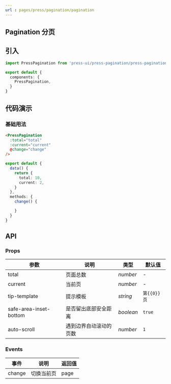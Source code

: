 ```yaml
---
url : pages/press/pagination/pagination
---
```


## Pagination 分页


## 引入

```ts
import PressPagination from 'press-ui/press-pagination/press-pagination';

export default {
  components: {
    PressPagination,
  }
}
```

## 代码演示

### 基础用法


```html
<PressPagination
  :total="total"
  :current="current"
  @change="change"
/>
```

```ts
export default {
  data() {
    return {
      total: 10,
      current: 2,
    }
  },
  methods: {
    change() {

    }
  }
}
```

## API

### Props


| 参数                   | 说明                   | 类型      | 默认值                       |
| ---------------------- | ---------------------- | --------- | ---------------------------- |
| total                  | 页面总数               | _number_  | -                            |
| current                | 当前页                 | _number_  | -                            |
| tip-template           | 提示模板               | _string_  | <code v-pre>第{{0}}页</code> |
| safe-area-inset-bottom | 是否留出底部安全距离   | _boolean_ | `true`                       |
| auto-scroll            | 遇到边界自动滚动的页数 | _number_  | `1`                          |


###  Events

| 事件   | 说明       | 返回值 |
| ------ | ---------- | ------ |
| change | 切换当前页 | page   |
